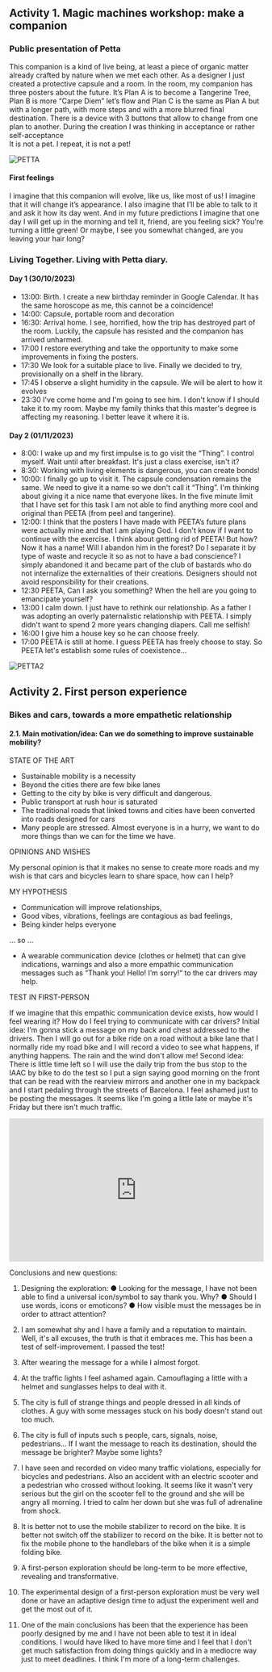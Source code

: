 
## Activity 1. Magic machines workshop: make a companion

### Public presentation of Petta

This companion is a kind of live being, at least a piece of organic matter already crafted by nature when we met each other. As a designer I just created a protective capsule and a room. In the room, my companion has three posters about the future. It’s Plan A is to become a Tangerine Tree, Plan B is more “Carpe Diem” let’s flow and Plan C is the same as Plan A but with a longer path, with more steps and with a more blurred final destination. There is a device with 3 buttons that allow to change from one plan to another. During the creation I was thinking in acceptance or rather self-acceptance	
It is not a pet. I repeat, it is not a pet!

![PETTA](../images/PETTA1.PNG)

#### First feelings
I imagine that this companion will evolve, like us, like most of us! I imagine that it will change it’s appearance. I also imagine that I’ll be able to talk to it and ask it how its day went. And in my future predictions I imagine that one day I will get up in the morning and tell it, friend, are you feeling sick? You're turning a little green! Or maybe, I see you somewhat changed, are you leaving your hair long?


### Living Together. Living with Petta diary.

#### Day 1 (30/10/2023)
- 13:00: Birth. I create a new birthday reminder in Google Calendar. It has the same horoscope as me, this cannot be a coincidence!
- 14:00: Capsule, portable room and decoration
- 16:30: Arrival home. I see, horrified, how the trip has destroyed part of the room. Luckily, the capsule has resisted and the companion has arrived unharmed. 
- 17:00 I restore everything and take the opportunity to make some improvements in fixing the posters.
- 17:30 We look for a suitable place to live. Finally we decided to try, provisionally on a shelf in the library.
- 17:45 I observe a slight humidity in the capsule. We will be alert to how it evolves
- 23:30 I've come home and I'm going to see him. I don't know if I should take it to my room. Maybe my family thinks that this master's degree is affecting my reasoning. I better leave it where it is.


#### Day 2 (01/11/2023)
- 8:00: I wake up and my first impulse is to go visit the “Thing”. I control myself. Wait until after breakfast. It's just a class exercise, isn't it?
- 8:30: Working with living elements is dangerous, you can create bonds!
- 10:00: I finally go up to visit it. The capsule condensation remains the same. We need to give it a name so we don't call it “Thing”. I'm thinking about giving it a nice name that everyone likes. In the five minute limit that I have set for this task I am not able to find anything more cool and original than PEETA (from peel and tangerine).
- 12:00: I think that the posters I have made with PEETA’s future plans were actually mine and that I am playing God. I don't know if I want to continue with the exercise. I think about getting rid of PEETA! But how? Now it has a name! Will I abandon him in the forest? Do I separate it by type of waste and recycle it so as not to have a bad conscience? I simply abandoned it and became part of the club of bastards who do not internalize the externalities of their creations. Designers should not avoid responsibility for their creations.
- 12:30 PEETA, Can I ask you something? When the hell are you going to emancipate yourself?
- 13:00 I calm down. I just have to rethink our relationship. As a father I was adopting an overly paternalistic relationship with PEETA. I simply didn't want to spend 2 more years changing diapers. Call me selfish!
- 16:00 I give him a house key so he can choose freely.
- 17:00 PEETA is still at home. I guess PEETA has freely choose to stay. So PEETA let's establish some rules of coexistence…

![PETTA2](../images/PETTA2.PNG)


## Activity 2. First person experience

### Bikes and cars, towards a more empathetic relationship

#### 2.1. Main motivation/idea: Can we do something to improve sustainable mobility?

STATE OF THE ART

- Sustainable mobility is a necessity
- Beyond the cities there are few bike lanes
- Getting to the city by bike is very difficult and dangerous.
- Public transport at rush hour is saturated
- The traditional roads that linked towns and cities have been converted
into roads designed for cars
- Many people are stressed. Almost everyone is in a hurry, we want to
do more things than we can for the time we have.

OPINIONS AND WISHES

My personal opinion is that it makes no sense to create more roads and my wish is
that cars and bicycles learn to share space, how can I help?

MY HYPOTHESIS

- Communication will improve relationships,
- Good vibes, vibrations, feelings are contagious as bad feelings,
- Being kinder helps everyone

... so ...

- A wearable communication device (clothes or helmet) that can give
indications, warnings and also a more empathic communication messages
such as “Thank you! Hello! I’m sorry!“ to the car drivers may help.

TEST IN FIRST-PERSON

If we imagine that this empathic communication device exists, how would I feel
wearing it? How do I feel trying to communicate with car drivers?
Initial idea:
I’m gonna stick a message on my back and chest addressed to the drivers.
Then I will go out for a bike ride on a road without a bike lane that I normally
ride my road bike and I will record a video to see what happens, if anything
happens. The rain and the wind don't allow me!
Second idea:
There is little time left so I will use the daily trip from the bus stop to the
IAAC by bike to do the test so I put a sign saying good morning on the front
that can be read with the rearview mirrors and another one in my backpack
and I start pedaling through the streets of Barcelona. I feel ashamed just to
be posting the messages. It seems like I'm going a little late or maybe it's
Friday but there isn't much traffic.

<div style="padding:56.25% 0 0 0;position:relative;"><iframe src="https://player.vimeo.com/video/882503581?badge=0&amp;autopause=0&amp;quality_selector=1&amp;player_id=0&amp;app_id=58479" frameborder="0" allow="autoplay; fullscreen; picture-in-picture" style="position:absolute;top:0;left:0;width:100%;height:100%;" title="BIKESCARS_AlbertVilaMDEF2023"></iframe></div><script src="https://player.vimeo.com/api/player.js"></script>

Conclusions and new questions:

1. Designing the exploration:
● Looking for the message, I have not been able to find a
universal icon/symbol to say thank you. Why?
● Should I use words, icons or emoticons?
● How visible must the messages be in order to attract attention?

2. I am somewhat shy and I have a family and a reputation to maintain.
Well, it's all excuses, the truth is that it embraces me. This has been a
test of self-improvement. I passed the test!

3. After wearing the message for a while I almost forgot.

4. At the traffic lights I feel ashamed again. Camouflaging a little with a
helmet and sunglasses helps to deal with it.

5. The city is full of strange things and people dressed in all kinds of
clothes. A guy with some messages stuck on his body doesn't stand
out too much.

6. The city is full of inputs such s people, cars, signals, noise,
pedestrians... If I want the message to reach its destination, should the
message be brighter? Maybe some lights?

7. I have seen and recorded on video many traffic violations, especially
for bicycles and pedestrians. Also an accident with an electric scooter
and a pedestrian who crossed without looking. It seems like it wasn't
very serious but the girl on the scooter fell to the ground and she will
be angry all morning. I tried to calm her down but she was full of
adrenaline from shock.

8. It is better not to use the mobile stabilizer to record on the bike. It is
better not switch off the stabilizer to record on the bike. It is better not
to fix the mobile phone to the handlebars of the bike when it is a
simple folding bike.

9. A first-person exploration should be long-term to be more effective,
revealing and transformative.

10. The experimental design of a first-person exploration must be very
well done or have an adaptive design time to adjust the experiment
well and get the most out of it.

11. One of the main conclusions has been that the experience has been
poorly designed by me and I have not been able to test it in ideal
conditions. I would have liked to have more time and I feel that I don't
get much satisfaction from doing things quickly and in a mediocre way
just to meet deadlines. I think I'm more of a long-term challenges.